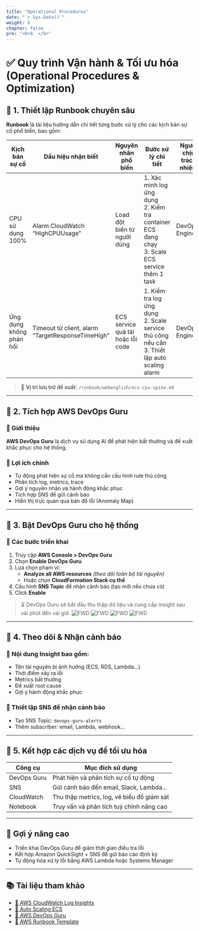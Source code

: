 ```yaml
---
title: "Operational Procedures"
date: "`r Sys.Date()`"
weight: 8
chapter: false
pre: "<b>8. </b>"
---
```


# ✅ Quy trình Vận hành & Tối ưu hóa (Operational Procedures & Optimization)

## 🔹 1. Thiết lập Runbook chuyên sâu

**Runbook** là tài liệu hướng dẫn chi tiết từng bước xử lý cho các kịch bản sự cố phổ biến, bao gồm:

| Kịch bản sự cố           | Dấu hiệu nhận biết                            | Nguyên nhân phổ biến                     | Bước xử lý chi tiết                                                                 | Người chịu trách nhiệm |
|--------------------------|-----------------------------------------------|------------------------------------------|--------------------------------------------------------------------------------------|--------------------------|
| CPU sử dụng 100%         | Alarm CloudWatch “HighCPUUsage”              | Load đột biến từ người dùng              | 1. Xác minh log ứng dụng  <br> 2. Kiểm tra container ECS đang chạy <br> 3. Scale ECS service thêm 1 task | DevOps Engineer         |
| Ứng dụng không phản hồi  | Timeout từ client, alarm “TargetResponseTimeHigh” | ECS service quá tải hoặc lỗi code        | 1. Kiểm tra log ứng dụng <br> 2. Scale service thủ công nếu cần <br> 3. Thiết lập auto scaling alarm     | DevOps Engineer         |

> 📁 **Vị trí lưu trữ đề xuất**: `/runbook/webenglish/ecs-cpu-spike.md`

---

## 🔹 2. Tích hợp AWS DevOps Guru

### 🧠 Giới thiệu

**AWS DevOps Guru** là dịch vụ sử dụng AI để phát hiện bất thường và đề xuất khắc phục cho hệ thống.

### 🎯 Lợi ích chính

- Tự động phát hiện sự cố mà không cần cấu hình rule thủ công
- Phân tích log, metrics, trace
- Gợi ý nguyên nhân và hành động khắc phục
- Tích hợp SNS để gửi cảnh báo
- Hiển thị trực quan qua bản đồ lỗi (Anomaly Map)

---

## 🔹 3. Bật DevOps Guru cho hệ thống

### 🔧 Các bước triển khai

1. Truy cập **AWS Console > DevOps Guru**
2. Chọn **Enable DevOps Guru**
3. Lựa chọn phạm vi:
   - **Analyze all AWS resources** *(theo dõi toàn bộ tài nguyên)*
   - Hoặc chọn **CloudFormation Stack cụ thể**
4. Cấu hình **SNS Topic** để nhận cảnh báo (tạo mới nếu chưa có)
5. Click **Enable**

> ⏳ DevOps Guru sẽ bắt đầu thu thập dữ liệu và cung cấp insight sau vài phút đến vài giờ.
![FWD](/images/8/1.png)
![FWD](/images/8/2.png)
![FWD](/images/8/3.png)
![FWD](/images/8/4.png)

---

## 🔹 4. Theo dõi & Nhận cảnh báo

### 🧾 Nội dung Insight bao gồm:

- Tên tài nguyên bị ảnh hưởng (ECS, RDS, Lambda…)
- Thời điểm xảy ra lỗi
- Metrics bất thường
- Đề xuất root cause
- Gợi ý hành động khắc phục

### 📩 Thiết lập SNS để nhận cảnh báo

- Tạo SNS Topic: `devops-guru-alerts`
- Thêm subscriber: email, Lambda, webhook…

---

## 🔹 5. Kết hợp các dịch vụ để tối ưu hóa

| Công cụ       | Mục đích sử dụng                                 |
|---------------|--------------------------------------------------|
| DevOps Guru   | Phát hiện và phân tích sự cố tự động             |
| SNS           | Gửi cảnh báo đến email, Slack, Lambda...        |
| CloudWatch    | Thu thập metrics, log, vẽ biểu đồ giám sát       |
| Notebook      | Truy vấn và phân tích tuỳ chỉnh nâng cao         |

---

## 📌 Gợi ý nâng cao

- Triển khai DevOps Guru để giảm thời gian điều tra lỗi
- Kết hợp Amazon QuickSight + SNS để gửi báo cáo định kỳ
- Tự động hóa xử lý lỗi bằng AWS Lambda hoặc Systems Manager

---

## 📚 Tài liệu tham khảo

- [🔗 AWS CloudWatch Log Insights](https://docs.aws.amazon.com/AmazonCloudWatch/latest/logs/AnalyzingLogData.html)
- [🔗 Auto Scaling ECS](https://docs.aws.amazon.com/autoscaling/application/userguide/application-auto-scaling.html)
- [🔗 AWS DevOps Guru](https://docs.aws.amazon.com/devops-guru/latest/userguide/what-is-devops-guru.html)
- [🔗 AWS Runbook Template](https://aws.amazon.com/blogs/devops/using-aws-systems-manager-to-create-runbooks/)
